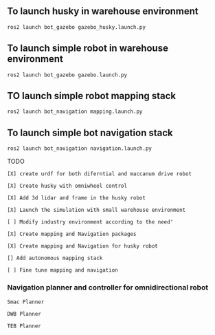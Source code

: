 ## To launch husky in warehouse environment
    ros2 launch bot_gazebo gazebo_husky.launch.py

## To launch simple robot in warehouse environment
    ros2 launch bot_gazebo gazebo.launch.py

## TO launch simple robot mapping stack
    ros2 launch bot_navigation mapping.launch.py

## To launch simple bot navigation stack
    ros2 launch bot_navigation navigation.launch.py

TODO 

    [X] create urdf for both diferntial and maccanum drive robot

    [X] Create husky with omniwheel control 

    [X] Add 3d lidar and frame in the husky robot

    [X] Launch the simulation with small warehouse environment

    [ ] Modify industry environment according to the need'

    [X] Create mapping and Navigation packages

    [X] Create mapping and Navigation for husky robot

    [] Add autonomous mapping stack
    
    [ ] Fine tune mapping and navigation 


### Navigation planner and controller for omnidirectional robot

    Smac Planner

    DWB Planner

    TEB Planner